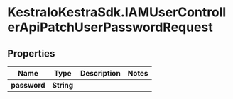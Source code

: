 # KestraIoKestraSdk.IAMUserControllerApiPatchUserPasswordRequest

## Properties

Name | Type | Description | Notes
------------ | ------------- | ------------- | -------------
**password** | **String** |  | 


